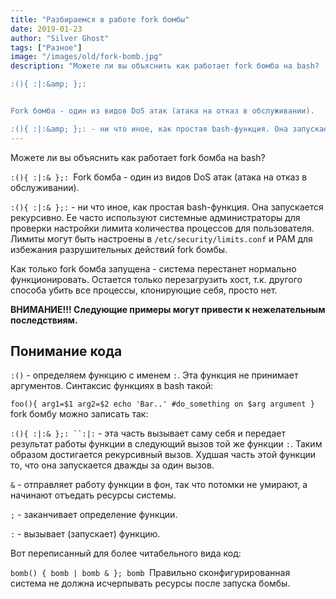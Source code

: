 ```yaml
---
title: "Разбираемся в работе fork бомбы"
date: 2019-01-23
author: "Silver Ghost"
tags: ["Разное"]
image: "/images/old/fork-bomb.jpg"
description: "Можете ли вы объяснить как работает fork бомба на bash?

:(){ :|:&amp; };:


Fork бомба - один из видов DoS атак (атака на отказ в обслуживании).

:(){ :|:&amp; };: - ни что иное, как простая bash-функция. Она запускается рекурсивно. Ее часто используют системные администраторы для проверки настройки лимита количества процессов для пользователя. Лимиты могут быть настроены"
---
```


Можете ли вы объяснить как работает fork бомба на bash?

`:(){ :|:& };:
`Fork бомба - один из видов DoS атак (атака на отказ в обслуживании).

`:(){ :|:& };:` - ни что иное, как простая bash-функция. Она запускается рекурсивно. Ее часто используют системные администраторы для проверки настройки лимита количества процессов для пользователя. Лимиты могут быть настроены в `/etc/security/limits.conf` и PAM для избежания разрушительных действий fork бомбы.

Как только fork бомба запущена - система перестанет нормально функционировать. Остается только перезагрузить хост, т.к. другого способа убить все процессы, клонирующие себя, просто нет.

**ВНИМАНИЕ!!! Следующие примеры могут привести к нежелательным последствиям.**

## Понимание кода

`:()` - определяем функцию с именем `:`. Эта функция не принимает аргументов. Синтаксис функциях в bash такой:

`foo(){
 arg1=$1
 arg2=$2
 echo 'Bar..'
 #do_something on $arg argument
}
`fork бомбу можно записать так:

`:(){
 :|:&
};:
``:|:` - эта часть вызывает саму себя и передает результат работы функции в следующий вызов той же функции `:`. Таким образом достигается рекурсивный вызов. Худшая часть этой функции то, что она запускается дважды за один вызов.

`&` - отправляет работу функции в фон, так что потомки не умирают, а начинают отъедать ресурсы системы.

`;` - заканчивает определение функции.

`:` - вызывает (запускает) функцию.

Вот переписанный для более читабельного вида код:

`bomb() {
 bomb | bomb &
}; bomb
`Правильно сконфигурированная система не должна исчерпывать ресурсы после запуска бомбы.
